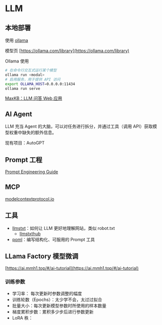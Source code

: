 # LLM

## 本地部署

使用 [ollama](https://github.com/jmorganca/ollama)

模型页 [https://ollama.com/library](https://ollama.com/library)

Ollama 使用

```sh
# 在命令行交互式运行某个模型
ollama run <modal>
# 启用服务，用于提供 API 访问
export OLLAMA_HOST=0.0.0.0:11434
ollama run serve
```

[MaxKB：LLM 问答 Web 应用](https://github.com/1Panel-dev/MaxKB)

## AI Agent

LLM 充当 Agent 的大脑，可以对任务进行拆分，并通过工具（调用 API）获取模型权重中缺失的额外信息。

现有项目：AutoGPT

## Prompt 工程

[Prompt Engineering Guide](https://www.promptingguide.ai/zh)

## MCP

[modelcontextprotocol.io](https://modelcontextprotocol.io/introduction)

## 工具

- [llmstxt](https://llmstxt.org/)：如何让 LLM 更好地理解网站，类似 robot.txt
  - [llmstxthub](https://llmstxthub.com/)
- [poml](https://microsoft.github.io/poml/latest/)：编写结构化、可服用的 Prompt 工具

## LLama Factory 模型微调

[https://ai.mmh1.top/#/ai-tutorial](https://ai.mmh1.top/#/ai-tutorial)

### 训练参数

- 学习率： 每次更新时参数调整的幅度
- 训练轮数（Epochs）：太少学不会，太过过拟合
- 批量大小：每次更新模型参数时所使用的样本数量
- 梯度累积步数：累积多少步后进行参数更新
- LoRA 秩：
